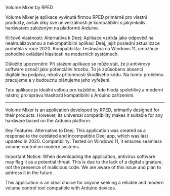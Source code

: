 Volume Mixer by RPED

Volume Mixer je aplikace vyvinutá firmou RPED primárně pro vlastní produkty, avšak díky své univerzálnosti je kompatibilní s jakýmkoliv hardwarem založeným na platformě Arduino.

Klíčové vlastnosti:
Alternativa k Deej: Aplikace vznikla jako odpověď na neaktualizovanou a nekompatibilní aplikaci Deej, jejíž poslední aktualizace proběhla v roce 2020.
Kompatibilita: Testována na Windows 11, umožňuje pohodlné ovládání hlasitosti na moderních systémech.

Důležité upozornění:
Při stažení aplikace se může stát, že ji antivirový software označí jako potenciální hrozbu. To je způsobeno absencí digitálního podpisu, nikoliv přítomností škodlivého kódu. Na tomto problému pracujeme a v budoucnu plánujeme jeho vyřešení.

Tato aplikace je ideální volbou pro každého, kdo hledá spolehlivý a moderní nástroj pro správu hlasitosti kompatibilní s Arduino zařízeními.

-----------------------------------------------------------------------------------------------------------------------------------------------

Volume Mixer is an application developed by RPED, primarily designed for their products. However, its universal compatibility makes it suitable for any hardware based on the Arduino platform.

Key Features:
Alternative to Deej: This application was created as a response to the outdated and incompatible Deej app, which was last updated in 2020.
Compatibility: Tested on Windows 11, it ensures seamless volume control on modern systems.

Important Notice:
When downloading the application, antivirus software may flag it as a potential threat. This is due to the lack of a digital signature, not the presence of malicious code. We are aware of this issue and plan to address it in the future.

This application is an ideal choice for anyone seeking a reliable and modern volume control tool compatible with Arduino devices.
